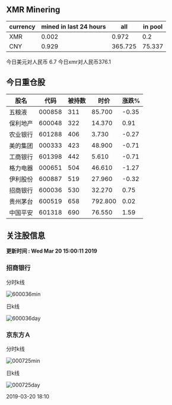 ## XMR Minering

|currency|mined in last 24 hours|all|in pool|
|---|---|---|---|
|XMR|0.002|0.972|0.2|
|CNY|0.929|365.725|75.337|

今日美元对人民币 6.7	今日xmr对人民币376.1


## 今日重仓股 

|股名|代码|被持数|时价|涨跌%|
|---|---|---|---|---|
|五粮液|000858|311|85.700|-0.35|
|保利地产|600048|322|14.370|0.91|
|农业银行|601288|406|3.730|-0.27|
|美的集团|000333|423|48.900|-0.71|
|工商银行|601398|442|5.610|-0.71|
|格力电器|000651|504|46.610|-1.27|
|伊利股份|600887|519|27.960|-0.32|
|招商银行|600036|530|32.270|0.75|
|贵州茅台|600519|658|792.800|0.02|
|中国平安|601318|690|76.550|1.59|

## 关注股信息
**更新时间 : Wed Mar 20 15:00:11 2019**
### 招商银行 
分时k线

![600036min](http://image.sinajs.cn/newchart/min/n/sh600036.gif)

日k线

![600036day](http://image.sinajs.cn/newchart/daily/n/sh600036.gif)

### 京东方Ａ 
分时k线

![000725min](http://image.sinajs.cn/newchart/min/n/sz000725.gif)

日k线

![000725day](http://image.sinajs.cn/newchart/daily/n/sz000725.gif)

2019-03-20 18:10